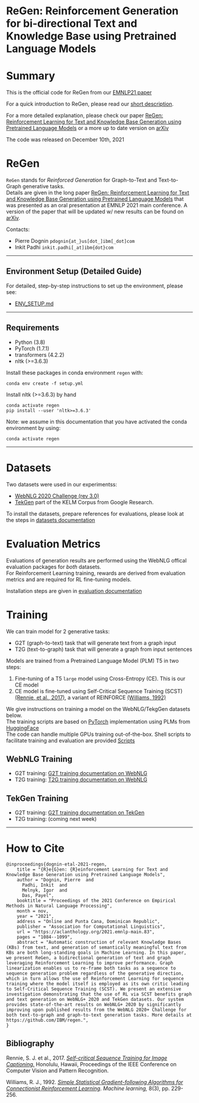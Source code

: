 # ReGen: Reinforcement Generation for bi-directional Text and Knowledge Base using Pretrained Language Models

# Summary

This is the official code for ReGen from our [EMNLP21 paper](https://aclanthology.org/2021.emnlp-main.83/)  

For a quick introduction to ReGen, please read our [short description](./docs/regen.md).

For a more detailed explanation, please check our paper [ReGen: Reinforcement Learning for Text and Knowledge Base Generation using Pretrained Language Models](https://aclanthology.org/2021.emnlp-main.83/) or a more up to date version on [arXiv](https://arxiv.org/abs/https://arxiv.org/abs/2108.12472)

The code was released on December 10th, 2021


# ReGen

`ReGen` stands for *Reinforced Generation* for Graph-to-Text and Text-to-Graph generative tasks.  
Details are given in the long paper [ReGen: Reinforcement Learning for Text and Knowledge Base Generation using Pretrained Language Models](https://aclanthology.org/2021.emnlp-main.83/) that was presented as an oral presentation at EMNLP 2021 main conference. A version of the paper that will be updated w/ new results can be found on [arXiv](https://arxiv.org/abs/2108.12472).


Contacts:
- Pierre Dognin `pdognin{at_}us[dot_]ibm[_dot]com`
- Inkit Padhi `inkit.padhi[_at]ibm{dot}com`


---
## Environment Setup (Detailed Guide)

For detailed, step-by-step instructions to set up the environment, please see:

- [ENV_SETUP.md](./ENV_SETUP.md)

---
## Requirements

* Python (3.8)
* PyTorch (1.7.1)
* transformers (4.2.2)
* nltk (>=3.6.3)

Install these packages in conda environment `regen` with:
```
conda env create -f setup.yml
```

Install nltk (>=3.6.3) by hand
```
conda activate regen
pip install --user 'nltk>=3.6.3'
```

Note: we assume in this documentation that you have activated the conda environment by using:
```
conda activate regen
```
---

# Datasets

Two datasets were used in our experimentss:
* [WebNLG 2020 Challenge (rev 3.0)](https://webnlg-challenge.loria.fr/challenge_2020)
* [TekGen](https://github.com/google-research-datasets/KELM-corpus) part of the KELM Corpus from Google Research.

To install the datasets, prepare references for evaluations, please look at the steps in [datasets documentation](./corpora/README.md)


# Evaluation Metrics

Evaluations of generation results are performed using the WebNLG offical evaluation packages for *both* datasets.  
For Reinforcement Learning training, rewards are derived from evaluation metrics and are required for RL fine-tuning models. 

Installation steps are given in [evaluation documentation](./eval/README.md)


# Training

We can train model for 2 generative tasks:
- G2T (graph-to-text) task that will generate text from a graph input
- T2G (text-to-graph) task that will generate a graph from input sentences

Models are trained from a Pretrained Language Model (PLM) T5 in two steps:
1. Fine-tuning of a T5 `large` model using Cross-Entropy (CE). This is our CE model
1. CE model is fine-tuned using Self-Critical Sequence Training (SCST) [(Rennie, et al., 2017)](#rennie2017), a variant of REINFORCE [(Williams, 1992)](#williams1992)

We give instructions on training a model on the WebNLG/TekgGen datasets below.  
The training scripts are based on [PyTorch](https://pytorch.org/) implementation using PLMs from [HuggingFace](https://huggingface.co)  
The code can handle multiple GPUs training out-of-the-box. 
Shell scripts to facilitate training and evaluation are provided [Scripts](./scripts/README.md)

## WebNLG Training

- G2T training: [G2T training documentation on WebNLG](./docs/train_g2t_webnlg.md)  
- T2G training: [T2G training documentation on WebNLG](./docs/train_t2g_webnlg.md)  

## TekGen Training

- G2T training: [G2T training documentation on TekGen](./docs/train_g2t_tekgen.md)  
- T2G training: (coming next week)

--- 

# How to Cite
```
@inproceedings{dognin-etal-2021-regen,
    title = "{R}e{G}en: {R}einforcement Learning for Text and Knowledge Base Generation using Pretrained Language Models",
    author = "Dognin, Pierre  and
      Padhi, Inkit  and
      Melnyk, Igor  and
      Das, Payel",
    booktitle = "Proceedings of the 2021 Conference on Empirical Methods in Natural Language Processing",
    month = nov,
    year = "2021",
    address = "Online and Punta Cana, Dominican Republic",
    publisher = "Association for Computational Linguistics",
    url = "https://aclanthology.org/2021.emnlp-main.83",
    pages = "1084--1099",
    abstract = "Automatic construction of relevant Knowledge Bases (KBs) from text, and generation of semantically meaningful text from KBs are both long-standing goals in Machine Learning. In this paper, we present ReGen, a bidirectional generation of text and graph leveraging Reinforcement Learning to improve performance. Graph linearization enables us to re-frame both tasks as a sequence to sequence generation problem regardless of the generative direction, which in turn allows the use of Reinforcement Learning for sequence training where the model itself is employed as its own critic leading to Self-Critical Sequence Training (SCST). We present an extensive investigation demonstrating that the use of RL via SCST benefits graph and text generation on WebNLG+ 2020 and TekGen datasets. Our system provides state-of-the-art results on WebNLG+ 2020 by significantly improving upon published results from the WebNLG 2020+ Challenge for both text-to-graph and graph-to-text generation tasks. More details at https://github.com/IBM/regen.",
}
```

## Bibliography

Rennie, S. J. et al., 2017. [*Self-critical Sequence Training for Image Captioning.*](https://openaccess.thecvf.com/content_cvpr_2017/papers/Rennie_Self-Critical_Sequence_Training_CVPR_2017_paper.pdf)
Honolulu, Hawaii, Proceedings of the IEEE Conference on Computer Vision and Pattern Recognition.
<a name="rennie2017"></a>

Williams, R. J., 1992. [*Simple Statistical Gradient-following Algorithms for Connectionist Reinforcement Learning*](https://link.springer.com/article/10.1007/BF00992696).
*Machine learning,* 8(3), pp. 229-256.
<a name="Williams1992"></a>
